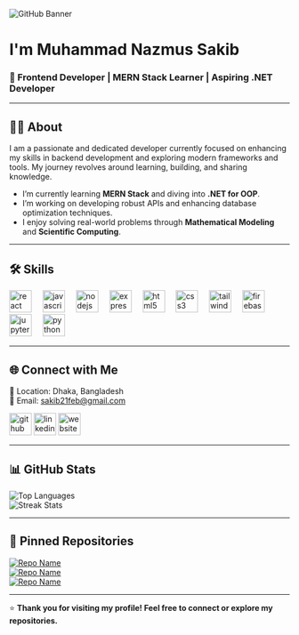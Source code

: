 ![GitHub Banner](https://yourbannerlinkhere.com/banner.png)

# I'm Muhammad Nazmus Sakib  
### 🌟 Frontend Developer | MERN Stack Learner | Aspiring .NET Developer  

---

## 👩‍💻 **About**  
I am a passionate and dedicated developer currently focused on enhancing my skills in backend development and exploring modern frameworks and tools. My journey revolves around learning, building, and sharing knowledge.  

-  I’m currently learning **MERN Stack** and diving into **.NET for OOP**.  
-  I’m working on developing robust APIs and enhancing database optimization techniques.  
-  I enjoy solving real-world problems through **Mathematical Modeling** and **Scientific Computing**.  

---

## 🛠️ **Skills**

<div align="left">
  <img src="https://cdn.jsdelivr.net/gh/devicons/devicon/icons/react/react-original.svg" height="40" alt="react logo"  />
  <img width="12" />
  <img src="https://cdn.jsdelivr.net/gh/devicons/devicon/icons/javascript/javascript-original.svg" height="40" alt="javascript logo"  />
  <img width="12" />
  <img src="https://cdn.jsdelivr.net/gh/devicons/devicon/icons/nodejs/nodejs-original.svg" height="40" alt="nodejs logo"  />
  <img width="12" />
  <img src="https://cdn.jsdelivr.net/gh/devicons/devicon/icons/express/express-original.svg" height="40" alt="express logo"  />
  <img width="12" />
  <img src="https://cdn.jsdelivr.net/gh/devicons/devicon/icons/html5/html5-original.svg" height="40" alt="html5 logo"  />
  <img width="12" />
  <img src="https://cdn.jsdelivr.net/gh/devicons/devicon/icons/css3/css3-original.svg" height="40" alt="css3 logo"  />
  <img width="12" />
  <img src="https://cdn.jsdelivr.net/gh/devicons/devicon/icons/tailwindcss/tailwindcss-original-wordmark.svg" height="40" alt="tailwindcss logo"  />
  <img width="12" />
  <img src="https://cdn.jsdelivr.net/gh/devicons/devicon/icons/firebase/firebase-plain.svg" height="40" alt="firebase logo"  />
  <img width="12" />
  <img src="https://cdn.jsdelivr.net/gh/devicons/devicon/icons/jupyter/jupyter-original.svg" height="40" alt="jupyter logo"  />
  <img width="12" />
  <img src="https://cdn.jsdelivr.net/gh/devicons/devicon/icons/python/python-original.svg" height="40" alt="python logo"  />
</div>

---

## 🌐 **Connect with Me**  
📍 Location: Dhaka, Bangladesh  
📧 Email: [sakib21feb@gmail.com](mailto:sakib21feb@gmail.com)  

[<img src='https://cdn.jsdelivr.net/npm/simple-icons@3.0.1/icons/github.svg' alt='github' height='40'>](https://github.com/MuhammadNazmusSakib)  [<img src='https://cdn.jsdelivr.net/npm/simple-icons@3.0.1/icons/linkedin.svg' alt='linkedin' height='40'>](https://www.linkedin.com/in/muhammad-nazmus-sakib/)  [<img src='https://cdn.jsdelivr.net/npm/simple-icons@3.0.1/icons/icloud.svg' alt='website' height='40'>](https://muhammad-nazmus-sakib.web.app/)  

---

## 📊 **GitHub Stats**
 
![Top Languages](https://github-readme-stats.vercel.app/api/top-langs/?username=MuhammadNazmusSakib&layout=compact&theme=radical)  
![Streak Stats](https://github-readme-streak-stats.herokuapp.com/?user=MuhammadNazmusSakib&theme=radical)  

---

## 📌 **Pinned Repositories**

[![Repo Name](https://github-readme-stats.vercel.app/api/pin/?username=MuhammadNazmusSakib&repo=Vocabulary-Learning-Client-&theme=radical)](https://github.com/MuhammadNazmusSakib/Vocabulary-Learning-Client-)  
[![Repo Name](https://github-readme-stats.vercel.app/api/pin/?username=MuhammadNazmusSakib&repo=Library-Management-System-Client&theme=radical)](https://github.com/MuhammadNazmusSakib/Library-Management-System-Client)  
[![Repo Name](https://github-readme-stats.vercel.app/api/pin/?username=MuhammadNazmusSakib&repo=Visa-Navigator-Portal-Client&theme=radical)](https://github.com/MuhammadNazmusSakib/Visa-Navigator-Portal-Client)  

---

⭐️ **Thank you for visiting my profile! Feel free to connect or explore my repositories.**
